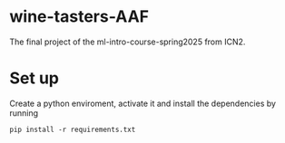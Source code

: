 # wine-tasters-AAF
The final project of the ml-intro-course-spring2025 from ICN2.

# Set up
Create a python enviroment, activate it and install the dependencies by running

```
pip install -r requirements.txt
```

